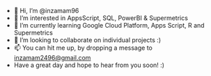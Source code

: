 - 👋 Hi, I’m @inzamam96
- 👀 I’m interested in AppsScript, SQL, PowerBI & Supermetrics
- 🌱 I’m currently learning Google Cloud Platform, Apps Script, R and Supermetrics
- 💞️ I’m looking to collaborate on individual projects :)
- 📫 You can hit me up, by dropping a message to inzamam2496@gmail.com
- Have a great day and hope to hear from you soon! :)

<!---
inzamam96/inzamam96 is a ✨ special ✨ repository because its `README.md` (this file) appears on your GitHub profile.
You can click the Preview link to take a look at your changes.
--->
